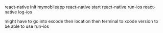 react-native init mymobileapp
react-native start
react-native run-ios
react-native log-ios

might have to go into excode then location then terminal to xcode version to be able to use run-ios
